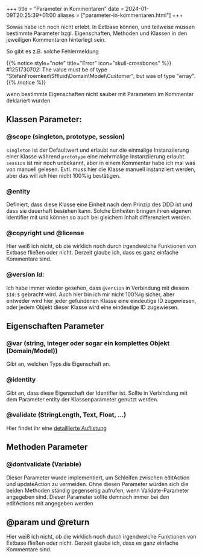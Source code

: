 +++
title = "Parameter in Kommentaren"
date = 2024-01-09T20:25:39+01:00
aliases = ["parameter-in-kommentaren.html"]
+++

Sowas habe ich noch nicht erlebt. In Extbase können, und teilweise müssen bestimmte Parameter bzgl.  Eigenschaften, Methoden und Klassen in den jeweiligen Kommentaren hinterlegt sein.

So gibt es z.B. solche Fehlermeldung

{{% notice style="note" title="Error" icon="skull-crossbones" %}}
#1251730702: The value must be of type "StefanFroemken\Sffluid\Domain\Model\Customer", but was of type "array".
{{% /notice %}}

wenn bestimmte Eigenschaften nicht sauber mit Parametern im Kommentar deklariert wurden.

## Klassen Parameter:

### @scope (singleton, prototype, session)

`singleton` ist der Defaultwert und erlaubt nur die einmalige Instanziierung einer Klasse während `prototype` eine mehrmalige Instanziierung erlaubt. `session` ist mir noch unbekannt, aber in einem Kommentar habe ich mal was von manuell gelesen. Evtl. muss hier die Klasse manuell instanziiert werden, aber das will ich hier nicht 100%ig bestätigen.

### @entity

Definiert, dass diese Klasse eine Einheit nach dem Prinzip des DDD ist und dass sie dauerhaft bestehen kann. Solche Einheiten bringen ihren eigenen Identifier mit und können so auch bei gleichem Inhalt differenziert werden.

### @copyright und @license

Hier weiß ich nicht, ob die wirklich noch durch irgendwelche Funktionen von Extbase fließen oder nicht. Derzeit glaube ich, dass es ganz einfache Kommentare sind.

### @version $Id:$

Ich habe immer wieder gesehen, dass `@version` in Verbindung mit diesem `$Id:$` gebracht wird. Auch hier bin ich mir nicht 100%ig sicher, aber entweder wird hier jeder gefundenen Klasse eine eindeutige ID zugewiesen, oder jedem Objekt dieser Klasse wird eine eindeutige ID zugewiesen.

## Eigenschaften Parameter

### @var (string, integer oder sogar ein komplettes Objekt (Domain/Model))

Gibt an, welchen Typs die Eigenschaft an.

### @identity

Gibt an, dass diese Eigenschaft der Identifier ist. Sollte in Verbindung mit dem Parameter entity der Klassenparameter genutzt werden.

### @validate (StringLength, Text, Float, ...)

Hier findet ihr eine [detaillierte Auflistung](https://www.typo3lexikon.de/typo3-tutorials/core/systemextensions/extbase/validators.html)

## Methoden Parameter

### @dontvalidate (Variable)

Dieser Parameter wurde implementiert, um Schleifen zwischen editAction und updateAction zu vermeiden. Ohne diesen Parameter würden sich die beiden Methoden ständig gegenseitig aufrufen, wenn Validate-Parameter angegeben sind. Dieser Parameter sollte demnach immer bei den editActions mit angegeben werden

## @param und @return

Hier weiß ich nicht, ob die wirklich noch durch irgendwelche Funktionen von Extbase fließen oder nicht. Derzeit glaube ich, dass es ganz einfache Kommentare sind.
